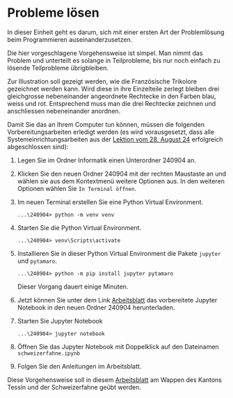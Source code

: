 # Probleme lösen

In dieser Einheit geht es darum, sich mit einer ersten Art der
Problemlösung beim Programmieren auseinanderzusetzen.

Die hier vorgeschlagene Vorgehensweise ist simpel. Man nimmt das Problem
und unterteilt es solange in Teilprobleme, bis nur noch einfach zu
lösende Teilprobleme übrigbleiben.

Zur Illustration soll gezeigt werden, wie die Französische Trikolore
gezeichnet werden kann. Wird diese in ihre Einzelteile zerlegt bleiben
drei gleichgrosse nebeneinander angeordnete Rechtecke in den Farben
blau, weiss und rot. Entsprechend muss man die drei Rechtecke zeichnen
und anschliessen nebeneinander anordnen.

Damit Sie das an Ihrem Computer tun können, müssen die folgenden
Vorbereitungsarbeiten erledigt werden (es wird vorausgesetzt, dass alle
Systemeinrichtungsarbeiten aus der 
[Lektion vom 28. August 24](../240828/installationsanleitungen.md)
erfolgreich abgeschlossen sind):

1. Legen Sie im Ordner Informatik einen Unterordner 240904 an.
2. Klicken Sie den neuen Ordner 240904 mit der rechten Maustaste an und
   wählen sie aus dem Kontextmenü weitere Optionen aus. In den weiteren
   Optionen wählen Sie `In Terminal öffnen`.
3. Im neuen Terminal erstellen Sie eine Python Virtual Environment.
   
   ```shell
   ...\240904> python -m venv venv
   ```

4. Starten Sie die Python Virtual Environment.
   
   ```shell
   ...\240904> venv\Scripts\activate
   ```

5. Installieren Sie in dieser Python Virtual Environment die Pakete
   `jupyter` und `pytamaro`.

      
   ```shell
   ...\240904> python -m pip install jupyter pytamaro
   ```

   Dieser Vorgang dauert einige Minuten.

6. Jetzt können Sie unter dem Link
   [Arbeitsblatt](https://colab.research.google.com/github/I-eW-24-28/Script/blob/main/docs/240904/schweizerfahne.ipynb)
   das vorbereitete Jupyter Notebook in den neuen Ordner 240904
   herunterladen.
   
7. Starten Sie Jupyter Notebook

      
   ```shell
   ...\240904> jupyter notebook
   ```
8. Öffnen Sie das Jupyter Notebook mit Doppelklick auf den Dateinamen `schweizerfahne.ipynb`
9. Folgen Sie den Anleitungen im Arbeitsblatt.

Diese Vorgehensweise soll in diesem 
[Arbeitsblatt](https://colab.research.google.com/github/I-eW-24-28/Script/blob/main/docs/240904/schweizerfahne.ipynb)
am Wappen des Kantons Tessin und der Schweizerfahne geübt werden.